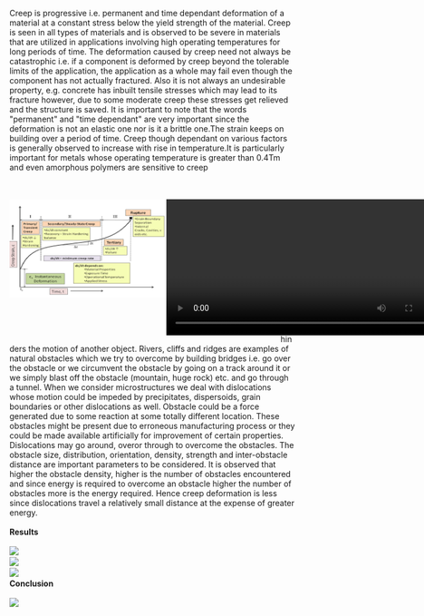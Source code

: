 Creep is progressive i.e. permanent and time dependant deformation of a material at a constant stress below the yield strength of the material. Creep is seen in all types of materials and is observed to be severe in materials that are utilized in applications involving high operating temperatures for long periods of time. The deformation caused by creep need not always be catastrophic i.e. if a component is deformed by creep beyond the tolerable limits of the application, the application as a whole may fail even though the component has not actually fractured. Also it is not always an undesirable property, e.g. concrete has inbuilt tensile stresses which may lead to its fracture however, due to some moderate creep these stresses get relieved and the structure is saved. It is important to note that the words "permanent" and "time dependant" are very important since the deformation is not an elastic one nor is it a brittle one.The strain keeps on building over a period of time. Creep though dependant on various factors is generally observed to increase with rise in temperature.It is particularly important for metals whose operating temperature is greater than 0.4Tm and even amorphous polymers are sensitive to creep<br><br><br>
<div style="float:left;width:55%;border: solid 1 px black;"><img src="images/creep.png"></div>
 <div style="float:left;width:40%;border: solid 1 px black;"><video width="500" height="240" controls>
  <source src="images/cmf.mp4" type="video/mp4">
  Your browser does not support the video tag</video></div><br>
  Obstacle is something which impedes or hinders the motion of another object. Rivers, cliffs and ridges are examples of natural obstacles which we try to overcome by building bridges i.e. go over the obstacle or we circumvent the obstacle by going on a track around it or we simply blast off the obstacle (mountain, huge rock) etc. and go through a tunnel. When we consider microstructures we deal with dislocations whose motion could be impeded by precipitates, dispersoids, grain boundaries or other dislocations as well. Obstacle could be a force generated due to some reaction at some totally different location. These obstacles might be present due to erroneous manufacturing process or they could be made available artificially for improvement of certain properties. Dislocations may go around, overor through to overcome the obstacles. The obstacle size, distribution, orientation, density, strength and inter-obstacle distance are important parameters to be considered. It is observed that higher the obstacle density, higher is the number of obstacles encountered and since energy is required to overcome an obstacle higher the number of obstacles more is the energy required. Hence creep deformation is less since dislocations travel a relatively small distance at the expense of greater energy.<br><br>
  <b>Results</b><br><br>
  <img src="images/"><br>
  <img src="images/"><br>
  <img src="images/"><br>
  <b>Conclusion</b><br><br>
  <img src="images/"><br>
